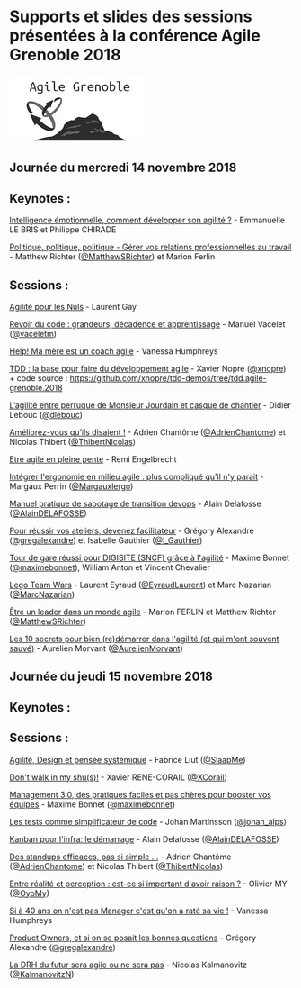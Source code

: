 # Supports et slides des sessions présentées à la conférence Agile Grenoble 2018
![Logo Agile Grenoble](./agile-grenoble-logo.jpg)


## Journée du mercredi 14 novembre 2018

## Keynotes :

[Intelligence émotionnelle, comment développer son agilité ?](./slides/agilite_emotionnelle_ca_existe_CODEVAC.pdf) - Emmanuelle LE BRIS et Philippe CHIRADE

[Politique, politique, politique - Gérer vos relations professionnelles au travail](./slides/12_Secrets_for_Navigating_Politics.pdf) - Matthew Richter ([@MatthewSRichter](https://twitter.com/MatthewSRichter)) et Marion Ferlin


## Sessions :

[Agilité pour les Nuls](./slides/agilitepourlesnuls-2018.pdf) - Laurent Gay

[Revoir du code : grandeurs, décadence et apprentissage](./slides/Revoir_du_code.pdf) - Manuel Vacelet ([@vaceletm](https://twitter.com/@vaceletm))

[Help! Ma mère est un coach agile](./slides/HELP_Ma_mere_est_un_coach_agile.pdf) - Vanessa Humphreys

[TDD : la base pour faire du développement agile](./slides/TDD_Agile_Grenoble_2018.pdf) - Xavier Nopre ([@xnopre](https://twitter.com/@xnopre)) + code source : https://github.com/xnopre/tdd-demos/tree/tdd.agile-grenoble.2018

[L’agilité entre perruque de Monsieur Jourdain et casque de chantier](./slides/2018-Agile-Grenoble-Monsieur-Jourdain-V4.pdf) - Didier Lebouc ([@dlebouc](https://twitter.com/dlebouc)) 

[Améliorez-vous qu’ils disaient !](./slides/Ameliorez-vous-qu-ils-disaient.pdf) - Adrien Chantôme ([@AdrienChantome](https://twitter.com/AdrienChantome)) et Nicolas Thibert ([@ThibertNicolas](https://twitter.com/@ThibertNicolas))

[Etre agile en pleine pente](./slides/agile-en-pleine-pentes.ppt) - Remi Engelbrecht

[Intégrer l'ergonomie en milieu agile : plus compliqué qu'il n'y parait](./slides/UX_en_milieu_agile_MargauxPerrin_AgileGrenoble.pdf) - Margaux Perrin ([@Margauxlergo](https://twitter.com/@Margauxlergo)) 

[Manuel pratique de sabotage de transition devops](./slides/Sabootaaage_2018_v3.pdf) - Alain Delafosse ([@AlainDELAFOSSE](https://twitter.com/@AlainDELAFOSSE))
 
[Pour réussir vos ateliers, devenez facilitateur](./slides/Pour_reussir_vos_ateliers_devenez_facilitateur.pdf) - Grégory Alexandre ([@gregalexandre](https://twitter.com/@gregalexandre)) et Isabelle Gauthier ([@I_Gauthier](https://twitter.com/@I_Gauthier))

[Tour de gare réussi pour DIGISITE (SNCF) grâce à l'agilité](./slides/Conference_Agilite_DGIF_G_C.pptx) - Maxime Bonnet ([@maximebonnet](https://twitter.com/@maximebonnet)), William Anton et Vincent Chevalier

[Lego Team Wars](./slides/lego-team-wars/) - Laurent Eyraud ([@EyraudLaurent](https://twitter.com/@EyraudLaurent)) et Marc Nazarian ([@MarcNazarian](https://twitter.com/@MarcNazarian)) 

[Être un leader dans un monde agile](./slides/14_conseils_pour_Leaders.pdf) - Marion FERLIN et Matthew Richter ([@MatthewSRichter](https://twitter.com/MatthewSRichter))

[Les 10 secrets pour bien (re)démarrer dans l'agilité (et qui m'ont souvent sauvé)](./slides/2018.10.secrets.pdf) - Aurélien Morvant ([@AurelienMorvant](https://twitter.com/@AurelienMorvant)) 





## Journée du jeudi 15 novembre 2018

## Keynotes :

## Sessions :

[Agilité, Design et pensée systémique](./slides/Agilite_design_et_pensee_systemique.pdf) - Fabrice Liut ([@SlaapMe](https://twitter.com/@SlaapMe)) 

[Don't walk in my shu(s)!](./slides/Don_t_walk_in_my_shu-s-.pdf) - Xavier RENE-CORAIL ([@XCorail](https://twitter.com/@XCorail)) 

[Management 3.0, des pratiques faciles et pas chères pour booster vos équipes](./slides/Managent_3.0.pdf) - Maxime Bonnet ([@maximebonnet](https://twitter.com/@maximebonnet)) 

[Les tests comme simplificateur de code](https://speakerdeck.com/martinsson/how-tests-simplify-code) - Johan Martinsson ([@johan_alps](https://twitter.com/@johan_alps))
 
[Kanban pour l'infra: le démarrage](./slides/Kanban_infra_rc4.pdf) - Alain Delafosse ([@AlainDELAFOSSE](https://twitter.com/@AlainDELAFOSSE))

[Des standups efficaces, pas si simple ...](./slides/Viveris-Standup-efficaces-pas-si-simple.pdf) - Adrien Chantôme ([@AdrienChantome](https://twitter.com/AdrienChantome)) et Nicolas Thibert ([@ThibertNicolas](https://twitter.com/@ThibertNicolas))

[Entre réalité et perception : est-ce si important d'avoir raison ?](./slides/Entre_realite_et_perception_est-ce_si_important_d_avoir_raison.pdf) - Olivier MY ([@OyoMy](https://twitter.com/@OyoMy)) 

[Si à 40 ans on n'est pas Manager c'est qu'on a raté sa vie !](./slides/Si_a_40_ans_on_n_est_pas_Manager_c_est_qu_on_a_rate_sa_vie.pdf) - Vanessa Humphreys

[Product Owners, et si on se posait les bonnes questions](./slides/Product_Owners_et_si_on_se_posait_les_bonnes_questions.pdf) - Grégory Alexandre ([@gregalexandre](https://twitter.com/@gregalexandre))

[La DRH du futur sera agile ou ne sera pas](https://schd.ws/hosted_files/agilegrenoble2018/f2/RH%20AGILE%20GRENOBLE%2018_V1.2.pdf) - Nicolas Kalmanovitz ([@KalmanovitzN](https://twitter.com/@KalmanovitzN))
